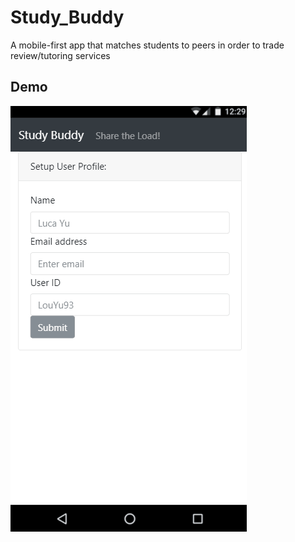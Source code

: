 # Study_Buddy
A mobile-first app that matches students to peers in order to trade review/tutoring services

## Demo
![App Demo Gif](./assets/images/study_buddy_gif.gif)